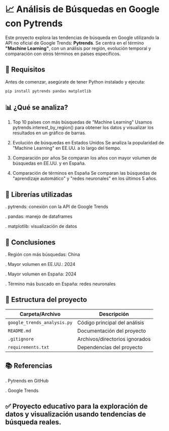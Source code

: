 # 📈 Análisis de Búsquedas en Google con Pytrends

Este proyecto explora las tendencias de búsqueda en Google utilizando la API no oficial de Google Trends: **Pytrends**. Se centra en el término **"Machine Learning"**, con un análisis por región, evolución temporal y comparación con otros términos en países específicos.

## 🔧 Requisitos

Antes de comenzar, asegúrate de tener Python instalado y ejecuta:

```bash
pip install pytrends pandas matplotlib
````

## 📊 ¿Qué se analiza?
1. Top 10 países con más búsquedas de "Machine Learning"
Usamos pytrends.interest_by_region() para obtener los datos y visualizar los resultados en un gráfico de barras.

2. Evolución de búsquedas en Estados Unidos
Se analiza la popularidad de "Machine Learning" en EE.UU. a lo largo del tiempo.

3. Comparación por años
Se comparan los años con mayor volumen de búsquedas en EE.UU. y en España.

4. Comparación de términos en España
Se comparan las búsquedas de "aprendizaje automático" y "redes neuronales" en los últimos 5 años.

## 🧪 Librerías utilizadas
  . pytrends: conexión con la API de Google Trends

  . pandas: manejo de dataframes

  . matplotlib: visualización de datos

## 📍 Conclusiones
  . Región con más búsquedas: China

  . Mayor volumen en EE.UU.: 2024

  . Mayor volumen en España: 2024

  . Término más buscado en España: redes neuronales

## 📁 Estructura del proyecto
| Carpeta/Archivo               | Descripción                       |
|------------------------------|-----------------------------------|
| `google_trends_analysis.py`  | Código principal del análisis     |
| `README.md`                  | Documentación del proyecto        |
| `.gitignore`                 | Archivos/directorios ignorados   |
| `requirements.txt`           | Dependencias del proyecto         |

## 📚 Referencias
  . Pytrends en GitHub

  . Google Trends


## ✅ Proyecto educativo para la exploración de datos y visualización usando tendencias de búsqueda reales.
